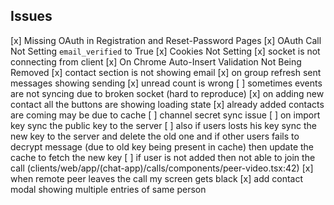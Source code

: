 ## Issues

[x] Missing OAuth in Registration and Reset-Password Pages
[x] OAuth Call Not Setting `email_verified` to True
[x] Cookies Not Setting
[x] socket is not connecting from client
[x] On Chrome Auto-Insert Validation Not Being Removed
[x] contact section is not showing email
[x] on group refresh sent messages showing sending
[x] unread count is wrong
[ ] sometimes events are not syncing due to broken socket (hard to reproduce)
[x] on adding new contact all the buttons are showing loading state
[x] already added contacts are coming may be due to cache
[ ] channel secret sync issue
[ ] on import key sync the public key to the server
[ ] also if users losts his key sync the new key to the server and delete the old one
    and if other users fails to decrypt message (due to old key being present in cache)
    then update the cache to fetch the new key
[ ] if user is not added then not able to join the call (clients/web/app/(chat-app)/calls/components/peer-video.tsx:42)
[x] when remote peer leaves the call my screen gets black
[x] add contact modal showing multiple entries of same person